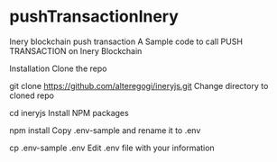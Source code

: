 # pushTransactionInery
Inery blockchain push transaction
A Sample code to call PUSH TRANSACTION on Inery Blockchain

Installation
Clone the repo

git clone https://github.com/alteregogi/ineryjs.git
Change directory to cloned repo

cd ineryjs
Install NPM packages

npm install
Copy .env-sample and rename it to .env

cp .env-sample .env
Edit .env file with your information

